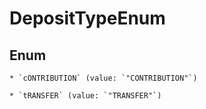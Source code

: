 
# DepositTypeEnum

## Enum


    * `cONTRIBUTION` (value: `"CONTRIBUTION"`)

    * `tRANSFER` (value: `"TRANSFER"`)



